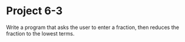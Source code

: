 # Project 6-3

Write a program that asks the user to enter a fraction, then reduces
the fraction to the lowest terms.

